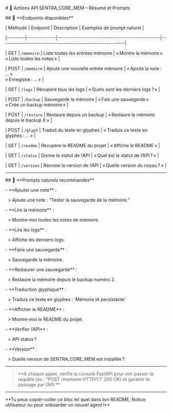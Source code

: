 \# 📖 Actions API SENTRA\_CORE\_MEM – Résumé et Prompts



\## 🔗 \*\*Endpoints disponibles\*\*



| Méthode | Endpoint      | Description                                      | Exemples de prompt naturel                                 |

|---------|--------------|--------------------------------------------------|------------------------------------------------------------|

| GET     | `/memoire`   | Liste toutes les entrées mémoire                 | « Montre la mémoire »<br>« Liste toutes les notes »        |

| POST    | `/memoire`   | Ajoute une nouvelle entrée mémoire               | « Ajoute la note : ... »<br>« Enregistre : ... »           |

| GET     | `/logs`      | Récupère tous les logs                           | « Quels sont les derniers logs ? »                         |

| POST    | `/backup`    | Sauvegarde la mémoire                            | « Fais une sauvegarde »<br>« Crée un backup mémoire »      |

| POST    | `/restore`   | Restaure depuis un backup                        | « Restaure la mémoire depuis le backup X »                 |

| POST    | `/glyph`     | Traduit du texte en glyphes                      | « Traduis ce texte en glyphes : ... »                      |

| GET     | `/readme`    | Récupère le README du projet                     | « Affiche le README »                                      |

| GET     | `/status`    | Donne le statut de l’API                         | « Quel est le statut de l’API ? »                          |

| GET     | `/version`   | Renvoie la version de l’API                      | « Quelle version du noyau ? »                              |



---



\## 📝 \*\*Prompts naturels recommandés\*\*



\- \*\*Ajouter une note\*\* :  

&nbsp; > Ajoute une note : “Tester la sauvegarde de la mémoire.”



\- \*\*Lire la mémoire\*\* :  

&nbsp; > Montre-moi toutes les notes de mémoire.



\- \*\*Lire les logs\*\* :  

&nbsp; > Affiche les derniers logs.



\- \*\*Faire une sauvegarde\*\* :  

&nbsp; > Sauvegarde la mémoire.



\- \*\*Restaurer une sauvegarde\*\* :  

&nbsp; > Restaure la mémoire depuis le backup numéro 2.



\- \*\*Traduction glyphique\*\* :  

&nbsp; > Traduis ce texte en glyphes : ‘Mémoire IA persistante’



\- \*\*Afficher le README\*\* :  

&nbsp; > Montre-moi le README du projet.



\- \*\*Vérifier l’API\*\* :  

&nbsp; > API status ?



\- \*\*Version\*\* :  

&nbsp; > Quelle version de SENTRA\_CORE\_MEM est installée ?



---



> \*\*À chaque appel, vérifie la console FastAPI pour voir passer la requête (ex : “POST /memoire HTTP/1.1” 200 OK) et garantir le passage par l’API.\*\*



---



\*\*Tu peux copier-coller ce bloc tel quel dans ton README, Notice utilisateur ou pour onboarder un nouvel agent !\*\*



